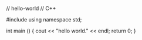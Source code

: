 // hello-world
// C++

#include <iostream>
using namespace std;

int main () {
  cout << "hello world." << endl;
  return 0;
}

